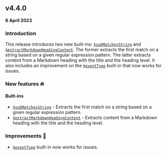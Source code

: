 ## v4.4.0

**6 April 2023**

### Introduction

This release introduces two new built-ins: [`$subMatchesString`](/guides/built-ins#submatchesstring) and [`$extractMarkdownHeadingContent`](/guides/built-ins#extractmarkdownheadingcontent). The former extracts the first match on a string based on a given regular expression pattern. The latter extracts content from a Markdown heading with the title and the heading level. It also includes an improvement on the [`$eventType`](/guides/built-ins#eventtype) built-in that now works for issues.

### New features :fire:

#### Built-ins

- [`$subMatchesString`](/guides/built-ins#submatchesstring) - Extracts the first match on a string based on a given regular expression pattern.
- [`$extractMarkdownHeadingContent`](/guides/built-ins#extractmarkdownheadingcontent) - Extracts content from a Markdown heading with the title and the heading level.

### Improvements :rocket:

- [`$eventType`](/guides/built-ins#eventtype) built-in now works for issues.
